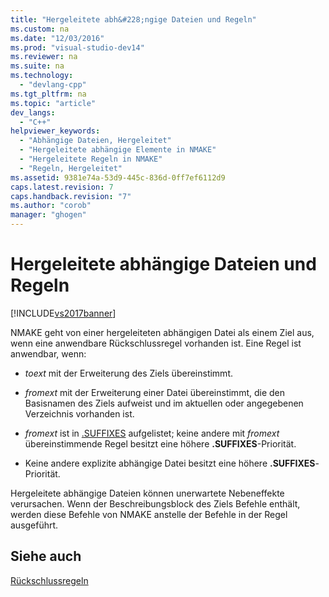 ```yaml
---
title: "Hergeleitete abh&#228;ngige Dateien und Regeln"
ms.custom: na
ms.date: "12/03/2016"
ms.prod: "visual-studio-dev14"
ms.reviewer: na
ms.suite: na
ms.technology: 
  - "devlang-cpp"
ms.tgt_pltfrm: na
ms.topic: "article"
dev_langs: 
  - "C++"
helpviewer_keywords: 
  - "Abhängige Dateien, Hergeleitet"
  - "Hergeleitete abhängige Elemente in NMAKE"
  - "Hergeleitete Regeln in NMAKE"
  - "Regeln, Hergeleitet"
ms.assetid: 9381e74a-53d9-445c-836d-0ff7ef6112d9
caps.latest.revision: 7
caps.handback.revision: "7"
ms.author: "corob"
manager: "ghogen"
---
```

# Hergeleitete abh&#228;ngige Dateien und Regeln
[!INCLUDE[vs2017banner](../assembler/inline/includes/vs2017banner.md)]

NMAKE geht von einer hergeleiteten abhängigen Datei als einem Ziel aus, wenn eine anwendbare Rückschlussregel vorhanden ist.  Eine Regel ist anwendbar, wenn:  
  
-   *toext* mit der Erweiterung des Ziels übereinstimmt.  
  
-   *fromext* mit der Erweiterung einer Datei übereinstimmt, die den Basisnamen des Ziels aufweist und im aktuellen oder angegebenen Verzeichnis vorhanden ist.  
  
-   *fromext* ist in [.SUFFIXES](../build/dot-directives.md) aufgelistet; keine andere mit *fromext* übereinstimmende Regel besitzt eine höhere **.SUFFIXES**\-Priorität.  
  
-   Keine andere explizite abhängige Datei besitzt eine höhere **.SUFFIXES**\-Priorität.  
  
 Hergeleitete abhängige Dateien können unerwartete Nebeneffekte verursachen.  Wenn der Beschreibungsblock des Ziels Befehle enthält, werden diese Befehle von NMAKE anstelle der Befehle in der Regel ausgeführt.  
  
## Siehe auch  
 [Rückschlussregeln](../build/inference-rules.md)